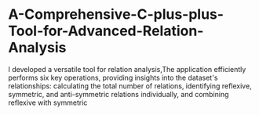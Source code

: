 # A-Comprehensive-C-plus-plus-Tool-for-Advanced-Relation-Analysis
I developed a versatile tool for relation analysis,The application efficiently performs six key operations, providing insights into the dataset's relationships: calculating the total number of relations, identifying reflexive, symmetric, and anti-symmetric relations individually, and combining reflexive with symmetric
